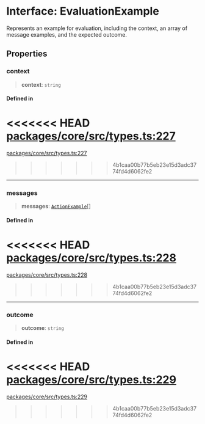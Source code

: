 # Interface: EvaluationExample

Represents an example for evaluation, including the context, an array of message examples, and the expected outcome.

## Properties

### context

> **context**: `string`

#### Defined in

<<<<<<< HEAD
[packages/core/src/types.ts:227](https://github.com/8bitsats/eliza/blob/b6c06b96b915454d08a65f46cfdce8da763cbf85/packages/core/src/types.ts#L227)
=======
[packages/core/src/types.ts:227](https://github.com/ai16z/eliza/blob/7fcf54e7fb2ba027d110afcc319c0b01b3f181dc/packages/core/src/types.ts#L227)
>>>>>>> 4b1caa00b77b5eb23e15d3adc3774fd4d6062fe2

***

### messages

> **messages**: [`ActionExample`](ActionExample.md)[]

#### Defined in

<<<<<<< HEAD
[packages/core/src/types.ts:228](https://github.com/8bitsats/eliza/blob/b6c06b96b915454d08a65f46cfdce8da763cbf85/packages/core/src/types.ts#L228)
=======
[packages/core/src/types.ts:228](https://github.com/ai16z/eliza/blob/7fcf54e7fb2ba027d110afcc319c0b01b3f181dc/packages/core/src/types.ts#L228)
>>>>>>> 4b1caa00b77b5eb23e15d3adc3774fd4d6062fe2

***

### outcome

> **outcome**: `string`

#### Defined in

<<<<<<< HEAD
[packages/core/src/types.ts:229](https://github.com/8bitsats/eliza/blob/b6c06b96b915454d08a65f46cfdce8da763cbf85/packages/core/src/types.ts#L229)
=======
[packages/core/src/types.ts:229](https://github.com/ai16z/eliza/blob/7fcf54e7fb2ba027d110afcc319c0b01b3f181dc/packages/core/src/types.ts#L229)
>>>>>>> 4b1caa00b77b5eb23e15d3adc3774fd4d6062fe2
